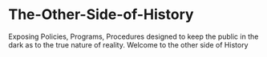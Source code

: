 # The-Other-Side-of-History
Exposing Policies, Programs, Procedures designed to keep the public in the dark as to the true nature of reality.  Welcome to the other side of History
